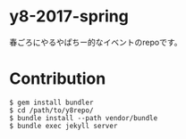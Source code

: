 # y8-2017-spring
春ごろにやるやぱちー的なイベントのrepoです。

# Contribution
```
$ gem install bundler
$ cd /path/to/y8repo/
$ bundle install --path vendor/bundle
$ bundle exec jekyll server
```
